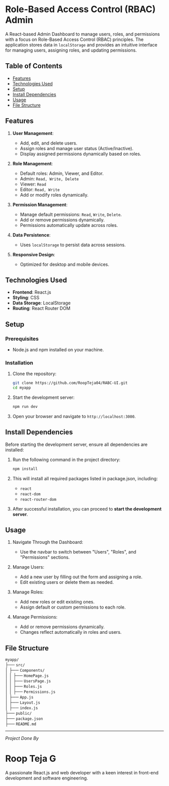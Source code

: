 # Role-Based Access Control (RBAC) Admin 

A React-based Admin Dashboard to manage users, roles, and permissions with a focus on Role-Based Access Control (RBAC) principles. The application stores data in `localStorage` and provides an intuitive interface for managing users, assigning roles, and updating permissions.


## Table of Contents
- [Features](#features)
- [Technologies Used](#technologies-used)
- [Setup](#setup)
- [Install Dependencies](#install-dependencies)
- [Usage](#usage)
- [File Structure](#file-structure)


## Features

1. **User Management**:
   - Add, edit, and delete users.
   - Assign roles and manage user status (Active/Inactive).
   - Display assigned permissions dynamically based on roles.

2. **Role Management**:
   - Default roles: Admin, Viewer, and Editor.
   - Admin: `Read, Write, Delete`
   - Viewer: `Read`
   - Editor: `Read, Write`
   - Add or modify roles dynamically.

3. **Permission Management**:
   - Manage default permissions: `Read`, `Write`, `Delete`.
   - Add or remove permissions dynamically.
   - Permissions automatically update across roles.

4. **Data Persistence**:
   - Uses `localStorage` to persist data across sessions.

5. **Responsive Design**:
   - Optimized for desktop and mobile devices.


## Technologies Used

- **Frontend**: React.js
- **Styling**: CSS
- **Data Storage**: LocalStorage
- **Routing**: React Router DOM


## Setup

### Prerequisites
- Node.js and npm installed on your machine.

### Installation
1. Clone the repository:

   ```bash
   git clone https://github.com/RoopTeja04/RABC-UI.git
   cd myapp
2. Start the development server:

    ```bash
    npm run dev
3. Open your browser and navigate to `http://localhost:3000`.

## Install Dependencies

Before starting the development server, ensure all dependencies are installed:

1. Run the following command in the project directory:

    ```bash
    npm install
2. This will install all required packages listed in package.json, including:
    - `react`
    - `react-dom`
    - `react-router-dom`

3. After successful installation, you can proceed to **start the development server**.

## Usage

1. Navigate Through the Dashboard:

    - Use the navbar to switch between "Users", "Roles", and "Permissions" sections.
2. Manage Users:

    - Add a new user by filling out the form and assigning a role.
    - Edit existing users or delete them as needed.
3. Manage Roles:

    - Add new roles or edit existing ones.
    - Assign default or custom permissions to each role.
4. Manage Permissions:

    - Add or remove permissions dynamically.
    - Changes reflect automatically in roles and users.

## File Structure

`myapp/`<br/>
├── `src/` <br/>
│   ├── `Components/`<br/>
│   │   ├── `HomePage.js`<br/>
│   │   ├── `UsersPage.js`<br/>
│   │   ├── `Roles.js`<br/>
│   │   ├── `Permissions.js`<br/>
│   ├── `App.js`<br/>
│   ├── `Layout.js`<br/>
│   ├── `index.js`<br/>
├── `public/`<br/>
├── `package.json`<br/>
├── `README.md`<br/>

--------------------------------

*Project Done By*

# Roop Teja G

A passionate React.js and web developer with a keen interest in front-end development and software engineering.
